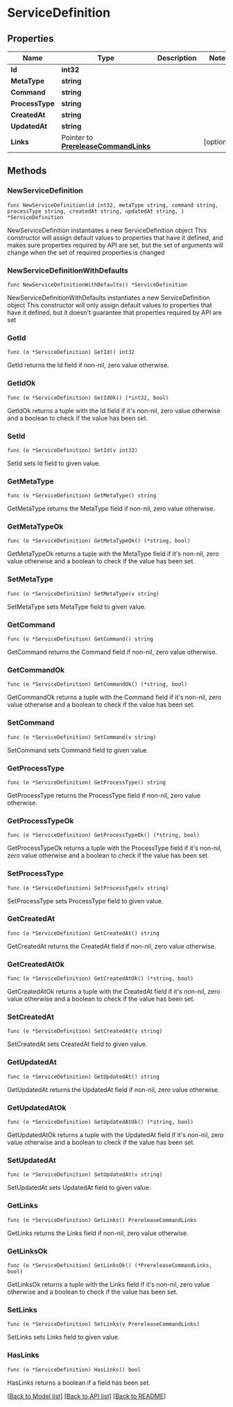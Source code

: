 # ServiceDefinition

## Properties

Name | Type | Description | Notes
------------ | ------------- | ------------- | -------------
**Id** | **int32** |  | 
**MetaType** | **string** |  | 
**Command** | **string** |  | 
**ProcessType** | **string** |  | 
**CreatedAt** | **string** |  | 
**UpdatedAt** | **string** |  | 
**Links** | Pointer to [**PrereleaseCommandLinks**](PrereleaseCommandLinks.md) |  | [optional] 

## Methods

### NewServiceDefinition

`func NewServiceDefinition(id int32, metaType string, command string, processType string, createdAt string, updatedAt string, ) *ServiceDefinition`

NewServiceDefinition instantiates a new ServiceDefinition object
This constructor will assign default values to properties that have it defined,
and makes sure properties required by API are set, but the set of arguments
will change when the set of required properties is changed

### NewServiceDefinitionWithDefaults

`func NewServiceDefinitionWithDefaults() *ServiceDefinition`

NewServiceDefinitionWithDefaults instantiates a new ServiceDefinition object
This constructor will only assign default values to properties that have it defined,
but it doesn't guarantee that properties required by API are set

### GetId

`func (o *ServiceDefinition) GetId() int32`

GetId returns the Id field if non-nil, zero value otherwise.

### GetIdOk

`func (o *ServiceDefinition) GetIdOk() (*int32, bool)`

GetIdOk returns a tuple with the Id field if it's non-nil, zero value otherwise
and a boolean to check if the value has been set.

### SetId

`func (o *ServiceDefinition) SetId(v int32)`

SetId sets Id field to given value.


### GetMetaType

`func (o *ServiceDefinition) GetMetaType() string`

GetMetaType returns the MetaType field if non-nil, zero value otherwise.

### GetMetaTypeOk

`func (o *ServiceDefinition) GetMetaTypeOk() (*string, bool)`

GetMetaTypeOk returns a tuple with the MetaType field if it's non-nil, zero value otherwise
and a boolean to check if the value has been set.

### SetMetaType

`func (o *ServiceDefinition) SetMetaType(v string)`

SetMetaType sets MetaType field to given value.


### GetCommand

`func (o *ServiceDefinition) GetCommand() string`

GetCommand returns the Command field if non-nil, zero value otherwise.

### GetCommandOk

`func (o *ServiceDefinition) GetCommandOk() (*string, bool)`

GetCommandOk returns a tuple with the Command field if it's non-nil, zero value otherwise
and a boolean to check if the value has been set.

### SetCommand

`func (o *ServiceDefinition) SetCommand(v string)`

SetCommand sets Command field to given value.


### GetProcessType

`func (o *ServiceDefinition) GetProcessType() string`

GetProcessType returns the ProcessType field if non-nil, zero value otherwise.

### GetProcessTypeOk

`func (o *ServiceDefinition) GetProcessTypeOk() (*string, bool)`

GetProcessTypeOk returns a tuple with the ProcessType field if it's non-nil, zero value otherwise
and a boolean to check if the value has been set.

### SetProcessType

`func (o *ServiceDefinition) SetProcessType(v string)`

SetProcessType sets ProcessType field to given value.


### GetCreatedAt

`func (o *ServiceDefinition) GetCreatedAt() string`

GetCreatedAt returns the CreatedAt field if non-nil, zero value otherwise.

### GetCreatedAtOk

`func (o *ServiceDefinition) GetCreatedAtOk() (*string, bool)`

GetCreatedAtOk returns a tuple with the CreatedAt field if it's non-nil, zero value otherwise
and a boolean to check if the value has been set.

### SetCreatedAt

`func (o *ServiceDefinition) SetCreatedAt(v string)`

SetCreatedAt sets CreatedAt field to given value.


### GetUpdatedAt

`func (o *ServiceDefinition) GetUpdatedAt() string`

GetUpdatedAt returns the UpdatedAt field if non-nil, zero value otherwise.

### GetUpdatedAtOk

`func (o *ServiceDefinition) GetUpdatedAtOk() (*string, bool)`

GetUpdatedAtOk returns a tuple with the UpdatedAt field if it's non-nil, zero value otherwise
and a boolean to check if the value has been set.

### SetUpdatedAt

`func (o *ServiceDefinition) SetUpdatedAt(v string)`

SetUpdatedAt sets UpdatedAt field to given value.


### GetLinks

`func (o *ServiceDefinition) GetLinks() PrereleaseCommandLinks`

GetLinks returns the Links field if non-nil, zero value otherwise.

### GetLinksOk

`func (o *ServiceDefinition) GetLinksOk() (*PrereleaseCommandLinks, bool)`

GetLinksOk returns a tuple with the Links field if it's non-nil, zero value otherwise
and a boolean to check if the value has been set.

### SetLinks

`func (o *ServiceDefinition) SetLinks(v PrereleaseCommandLinks)`

SetLinks sets Links field to given value.

### HasLinks

`func (o *ServiceDefinition) HasLinks() bool`

HasLinks returns a boolean if a field has been set.


[[Back to Model list]](../README.md#documentation-for-models) [[Back to API list]](../README.md#documentation-for-api-endpoints) [[Back to README]](../README.md)


